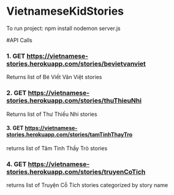 # VietnameseKidStories

To run project:
npm install
nodemon server.js

#API Calls

### 1. GET https://vietnamese-stories.herokuapp.com/stories/bevietvanviet
Returns list of Bé Viết Văn Việt stories

### 2. GET https://vietnamese-stories.herokuapp.com/stories/thuThieuNhi
Returns list of Thư Thiếu Nhi stories

#### 3. GET https://vietnamese-stories.herokuapp.com/stories/tamTinhThayTro
returns list of Tâm Tình Thầy Trò stories

### 4. GET https://vietnamese-stories.herokuapp.com/stories/truyenCoTich
returns list of Truyện Cỗ Tích stories categorized by story name

